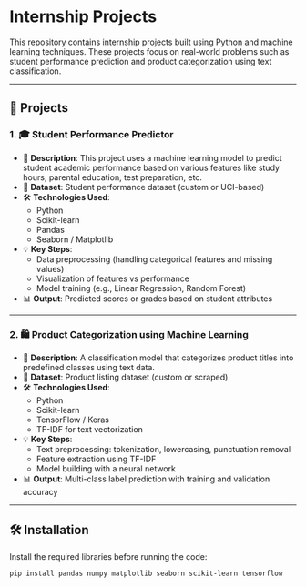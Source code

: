 # Internship Projects 

This repository contains internship projects built using Python and machine learning techniques. These projects focus on real-world problems such as student performance prediction and product categorization using text classification.

---

## 📁 Projects

### 1. 🎓 Student Performance Predictor

- 📌 **Description**: This project uses a machine learning model to predict student academic performance based on various features like study hours, parental education, test preparation, etc.
- 📂 **Dataset**: Student performance dataset (custom or UCI-based)
- 🛠 **Technologies Used**:
  - Python
  - Scikit-learn
  - Pandas
  - Seaborn / Matplotlib
- 💡 **Key Steps**:
  - Data preprocessing (handling categorical features and missing values)
  - Visualization of features vs performance
  - Model training (e.g., Linear Regression, Random Forest)
- 📊 **Output**: Predicted scores or grades based on student attributes

---

### 2. 🛍️ Product Categorization using Machine Learning

- 📌 **Description**: A classification model that categorizes product titles into predefined classes using text data.
- 📂 **Dataset**: Product listing dataset (custom or scraped)
- 🛠 **Technologies Used**:
  - Python
  - Scikit-learn
  - TensorFlow / Keras
  - TF-IDF for text vectorization
- 💡 **Key Steps**:
  - Text preprocessing: tokenization, lowercasing, punctuation removal
  - Feature extraction using TF-IDF
  - Model building with a neural network
- 📊 **Output**: Multi-class label prediction with training and validation accuracy

---

## 🛠 Installation

Install the required libraries before running the code:

```bash
pip install pandas numpy matplotlib seaborn scikit-learn tensorflow






